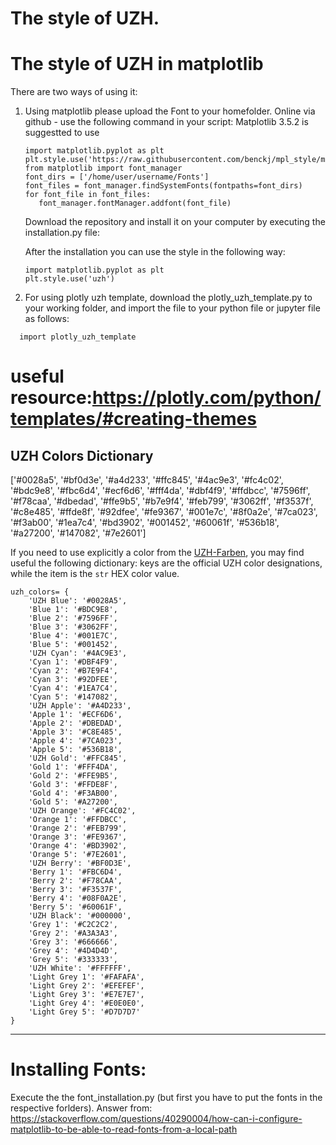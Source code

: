 
The style of UZH.
=======
# The style of UZH in matplotlib

There are two ways of using it:

1. Using matplotlib
please upload the Font to your homefolder.
 Online via github - use the following command in your script:
 Matplotlib 3.5.2 is suggestted to use
   ```
   import matplotlib.pyplot as plt 
   plt.style.use('https://raw.githubusercontent.com/benckj/mpl_style/main/uzh.mplstyle')
   from matplotlib import font_manager
   font_dirs = ['/home/user/username/Fonts']
   font_files = font_manager.findSystemFonts(fontpaths=font_dirs)
   for font_file in font_files:
      font_manager.fontManager.addfont(font_file)
   ```
  
   Download the repository and install it on your computer by executing the installation.py file:
   
   After the installation you can use the style in the following way:
   ```
   import matplotlib.pyplot as plt 
   plt.style.use('uzh')
   ```

3. For using plotly uzh template, download the plotly_uzh_template.py to your working folder, and import the file to your python file or jupyter file as follows:
 ```
   import plotly_uzh_template
   ```
useful resource:https://plotly.com/python/templates/#creating-themes
=======

## UZH Colors Dictionary
['#0028a5', '#bf0d3e', '#a4d233', '#ffc845', '#4ac9e3', '#fc4c02', '#bdc9e8', '#fbc6d4', '#ecf6d6', '#fff4da', '#dbf4f9', '#ffdbcc', '#7596ff', '#f78caa', '#dbedad', '#ffe9b5', '#b7e9f4', '#feb799', '#3062ff', '#f3537f', '#c8e485', '#ffde8f', '#92dfee', '#fe9367', '#001e7c', '#8f0a2e', '#7ca023', '#f3ab00', '#1ea7c4', '#bd3902', '#001452', '#60061f', '#536b18', '#a27200', '#147082', '#7e2601']

If you need to use explicitly a color from the [UZH-Farben](https://www.cd.uzh.ch/de/elements.html#UZH-Farben), you may find useful the following dictionary: keys are the official UZH color designations, while the item is the `str` HEX color value.
```
uzh_colors= {
    'UZH Blue': '#0028A5',
    'Blue 1': '#BDC9E8',
    'Blue 2': '#7596FF',
    'Blue 3': '#3062FF',
    'Blue 4': '#001E7C',
    'Blue 5': '#001452',
    'UZH Cyan': '#4AC9E3',
    'Cyan 1': '#DBF4F9',
    'Cyan 2': '#B7E9F4',
    'Cyan 3': '#92DFEE',
    'Cyan 4': '#1EA7C4',
    'Cyan 5': '#147082',
    'UZH Apple': '#A4D233',
    'Apple 1': '#ECF6D6',
    'Apple 2': '#DBEDAD',
    'Apple 3': '#C8E485',
    'Apple 4': '#7CA023',
    'Apple 5': '#536B18',
    'UZH Gold': '#FFC845',
    'Gold 1': '#FFF4DA',
    'Gold 2': '#FFE9B5',
    'Gold 3': '#FFDE8F',
    'Gold 4': '#F3AB00',
    'Gold 5': '#A27200',
    'UZH Orange': '#FC4C02',
    'Orange 1': '#FFDBCC',
    'Orange 2': '#FEB799',
    'Orange 3': '#FE9367',
    'Orange 4': '#BD3902',
    'Orange 5': '#7E2601',
    'UZH Berry': '#BF0D3E',
    'Berry 1': '#FBC6D4',
    'Berry 2': '#F78CAA',
    'Berry 3': '#F3537F',
    'Berry 4': '#08F0A2E',
    'Berry 5': '#60061F',
    'UZH Black': '#000000',
    'Grey 1': '#C2C2C2',
    'Grey 2': '#A3A3A3',
    'Grey 3': '#666666',
    'Grey 4': '#4D4D4D',
    'Grey 5': '#333333',
    'UZH White': '#FFFFFF',
    'Light Grey 1': '#FAFAFA',
    'Light Grey 2': '#EFEFEF',
    'Light Grey 3': '#E7E7E7',
    'Light Grey 4': '#E0E0E0',
    'Light Grey 5': '#D7D7D7'
}
```

-------------------------------------------------------------------------------
# Installing Fonts:
Execute the the font_installation.py (but first you have to put the fonts in the respective forlders).
Answer from: https://stackoverflow.com/questions/40290004/how-can-i-configure-matplotlib-to-be-able-to-read-fonts-from-a-local-path

